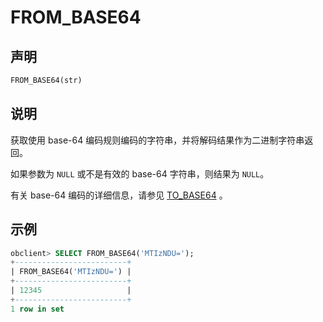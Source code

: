 FROM_BASE64 
================================



声明 
-----------------------

```sql
FROM_BASE64(str)
```



说明 
-----------------------

获取使用 base-64 编码规则编码的字符串，并将解码结果作为二进制字符串返回。

如果参数为 `NULL` 或不是有效的 base-64 字符串，则结果为 `NULL`。 

有关 base-64 编码的详细信息，请参见 [TO_BASE64](/zh-CN/10.sql-reference/3.functions/2.single-row-functions/2.string-functions/49.to_base64.md) 。

示例 
-----------------------

```sql
obclient> SELECT FROM_BASE64('MTIzNDU=');
+-------------------------+
| FROM_BASE64('MTIzNDU=') |
+-------------------------+
| 12345                   |
+-------------------------+
1 row in set
```


